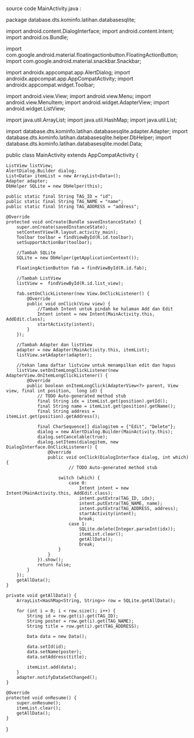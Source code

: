 source code MainActivity.java :

package database.dts.kominfo.latihan.databasesqlite;

import android.content.DialogInterface;
import android.content.Intent;
import android.os.Bundle;

import com.google.android.material.floatingactionbutton.FloatingActionButton;
import com.google.android.material.snackbar.Snackbar;

import androidx.appcompat.app.AlertDialog;
import androidx.appcompat.app.AppCompatActivity;
import androidx.appcompat.widget.Toolbar;

import android.view.View;
import android.view.Menu;
import android.view.MenuItem;
import android.widget.AdapterView;
import android.widget.ListView;

import java.util.ArrayList;
import java.util.HashMap;
import java.util.List;

import database.dts.kominfo.latihan.databasesqlite.adapter.Adapter;
import database.dts.kominfo.latihan.databasesqlite.helper.DbHelper;
import database.dts.kominfo.latihan.databasesqlite.model.Data;

public class MainActivity extends AppCompatActivity {

    ListView listView;
    AlertDialog.Builder dialog;
    List<Data> itemList = new ArrayList<Data>();
    Adapter adapter;
    DbHelper SQLite = new DbHelper(this);

    public static final String TAG_ID = "id";
    public static final String TAG_NAME = "name";
    public static final String TAG_ADDRESS = "address";

    @Override
    protected void onCreate(Bundle savedInstanceState) {
        super.onCreate(savedInstanceState);
        setContentView(R.layout.activity_main);
        Toolbar toolbar = findViewById(R.id.toolbar);
        setSupportActionBar(toolbar);

        //Tambah SQLite
        SQLite = new DbHelper(getApplicationContext());

        FloatingActionButton fab = findViewById(R.id.fab);

        //Tambah ListView
        listView =  findViewById(R.id.list_view);

        fab.setOnClickListener(new View.OnClickListener() {
            @Override
            public void onClick(View view) {
                //Tambah Intent untuk pindah ke halaman Add dan Edit
                Intent intent = new Intent(MainActivity.this, AddEdit.class);
                startActivity(intent);
            }
        });

        //Tambah Adapter dan listView
        adapter = new Adapter(MainActivity.this, itemList);
        listView.setAdapter(adapter);

        //tekan lama daftar listview untuk menampilkan edit dan hapus
        listView.setOnItemLongClickListener(new AdapterView.OnItemLongClickListener() {
            @Override
            public boolean onItemLongClick(AdapterView<?> parent, View view, final int position,  long id) {
                // TODO Auto-generated method stub
                final String idx = itemList.get(position).getId();
                final String name = itemList.get(position).getName();
                final String address = itemList.get(position).getAddress();

                final CharSequence[] dialogitem = {"Edit", "Delete"};
                dialog = new AlertDialog.Builder(MainActivity.this);
                dialog.setCancelable(true);
                dialog.setItems(dialogitem, new DialogInterface.OnClickListener() {
                    @Override
                    public void onClick(DialogInterface dialog, int which) {
                            // TODO Auto-generated method stub

                        switch (which) {
                            case 0:
                                Intent intent = new Intent(MainActivity.this, AddEdit.class);
                                intent.putExtra(TAG_ID, idx);
                                intent.putExtra(TAG_NAME, name);
                                intent.putExtra(TAG_ADDRESS, address);
                                startActivity(intent);
                                break;
                            case 1:
                                SQLite.delete(Integer.parseInt(idx));
                                itemList.clear();
                                getAllData();
                                break;
                        }
                    }
                }).show();
                return false;
            }
        });
        getAllData();
    }

    private void getAllData() {
        ArrayList<HashMap<String, String>> row = SQLite.getAllData();

        for (int i = 0; i < row.size(); i++) {
            String id = row.get(i).get(TAG_ID);
            String poster = row.get(i).get(TAG_NAME);
            String title = row.get(i).get(TAG_ADDRESS);

            Data data = new Data();

            data.setId(id);
            data.setName(poster);
            data.setAddress(title);

            itemList.add(data);
        }
        adapter.notifyDataSetChanged();
    }

    @Override
    protected void onResume() {
        super.onResume();
        itemList.clear();
        getAllData();
    }

}

